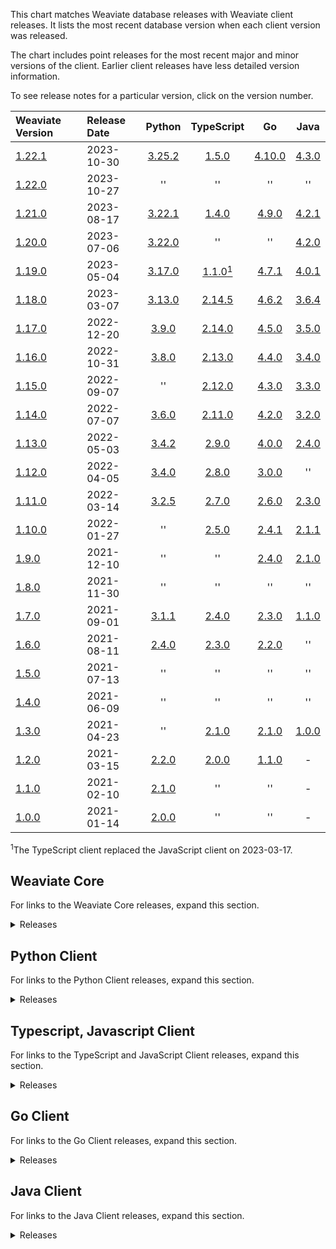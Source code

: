 This chart matches Weaviate database releases with Weaviate client releases. It
lists the most recent database version when each client version was released.

The chart includes point releases for the most recent major and minor versions
of the client. Earlier client releases have less detailed version information.

To see release notes for a particular version, click on the version number.

|Weaviate Version|Release Date|Python|TypeScript|Go|Java|
|:-|:-|:-:|:-:|:-:|:-:|
|[1.22.1][c1.22.1]|2023-10-30|[3.25.2][p3.25.2]|[1.5.0][ts1.5.0]|[4.10.0][g4.10.0]|[4.3.0][j4.3.0]|
|[1.22.0][c1.22.0]|2023-10-27|''|''|''|''|
|[1.21.0][c1.21.0]|2023-08-17|[3.22.1][p3.22.1]|[1.4.0][ts1.4.0]|[4.9.0][g4.9.0]|[4.2.1][j4.2.1]|
|[1.20.0][c1.20.0]|2023-07-06|[3.22.0][p3.22.0]| '' | '' |[4.2.0][j4.2.0]|
|[1.19.0][c1.19.0]|2023-05-04|[3.17.0][p3.17.0]|[1.1.0][ts1.1.0][<sup>1</sup>](#typescriptChange)|[4.7.1][g4.7.1]|[4.0.1][j4.0.1]|
|[1.18.0][c1.18.0]|2023-03-07|[3.13.0][p3.13.0]|[2.14.5][js2.14.5]|[4.6.2][g4.6.2]|[3.6.4][j3.6.4]|
|[1.17.0][c1.17.0]|2022-12-20|[3.9.0][p3.9.0]|[2.14.0][js2.14.0]|[4.5.0][g4.5.0]|[3.5.0][j3.5.0]|
|[1.16.0][c1.16.0]|2022-10-31|[3.8.0][p3.8.0]|[2.13.0][js2.13.0]|[4.4.0][g4.4.0]|[3.4.0][j3.4.0]|
|[1.15.0][c1.15.0]|2022-09-07| '' |[2.12.0][js2.12.0]|[4.3.0][g4.3.0]|[3.3.0][j3.3.0]|
|[1.14.0][c1.14.0]|2022-07-07|[3.6.0][p3.6.0]|[2.11.0][js2.11.0]|[4.2.0][g4.2.0]|[3.2.0][j3.2.0]|
|[1.13.0][c1.13.0]|2022-05-03|[3.4.2][p3.4.2]|[2.9.0][js2.9.0]|[4.0.0][g4.0.0]|[2.4.0][j2.4.0]|
|[1.12.0][c1.12.0]|2022-04-05|[3.4.0][p3.4.0]|[2.8.0][js2.8.0]|[3.0.0][g3.0.0]| '' |
|[1.11.0][c1.11.0]|2022-03-14|[3.2.5][p3.2.5]|[2.7.0][js2.7.0]|[2.6.0][g2.6.0]|[2.3.0][j2.3.0]|
|[1.10.0][c1.10.0]|2022-01-27| '' |[2.5.0][js2.5.0]|[2.4.1][g2.4.1]|[2.1.1][j2.1.1]|
|[1.9.0][c1.9.0]|2021-12-10| '' | '' |[2.4.0][g2.4.0]|[2.1.0][j2.1.0]|
|[1.8.0][c1.8.0]|2021-11-30| '' | '' | '' | '' |
|[1.7.0][c1.7.0]|2021-09-01|[3.1.1][p3.1.1]|[2.4.0][js2.4.0]|[2.3.0][g2.3.0]|[1.1.0][j1.1.0]|
|[1.6.0][c1.6.0]|2021-08-11|[2.4.0][p2.4.0]|[2.3.0][js2.3.0]|[2.2.0][g2.2.0]| '' |
|[1.5.0][c1.5.0]|2021-07-13| '' | '' | '' | '' |
|[1.4.0][c1.4.0]|2021-06-09| '' | '' | '' | '' |
|[1.3.0][c1.3.0]|2021-04-23| '' |[2.1.0][js2.1.0]|[2.1.0][g2.1.0]|[1.0.0][j1.0.0]|
|[1.2.0][c1.2.0]|2021-03-15|[2.2.0][p2.2.0]|[2.0.0][js2.0.0]|[1.1.0][g1.1.0]|-|
|[1.1.0][c1.1.0]|2021-02-10|[2.1.0][p2.1.0]| '' | '' |-|
|[1.0.0][c1.0.0]|2021-01-14|[2.0.0][p2.0.0]| '' | '' |-|

<a name="typescriptChange"><sup>1</sup></a>The TypeScript client replaced the JavaScript client on 2023-03-17.

## Weaviate Core

For links to the Weaviate Core releases, expand this section.

<details>
  <summary>Releases</summary>

  |Weaviate Version|Release Date|
  |:-|:-|
  |[1.22.1][c1.22.1]|2023-10-30|
  |[1.22.0][c1.22.0]|2023-10-27|
  |[1.21.8][c1.21.8]|2023-10-25|
  |[1.21.7][c1.21.7]|2023-10-19|
  |[1.21.6][c1.21.6]|2023-10-13|
  |[1.21.5][c1.21.5]|2023-09-30|
  |[1.21.4][c1.21.4]|2023-09-25|
  |[1.21.3][c1.21.3]|2023-09-13|
  |[1.21.2][c1.21.2]|2023-08-30|
  |[1.21.1][c1.21.1]|2023-08-22|
  |[1.21.0][c1.21.0]|2023-08-17|
  |[1.20.6][c1.20.6]|2023-08-22|
  |[1.20.5][c1.20.5]|2023-08-05|
  |[1.20.4][c1.20.4]|2023-08-01|
  |[1.20.3][c1.20.3]|2023-07-26|
  |[1.20.2][c1.20.2]|2023-07-19|
  |[1.20.1][c1.20.1]|2023-07-13|
  |[1.20.0][c1.20.0]|2023-07-06|
  |[1.19.13][c1.19.13]|2023-08-22|
  |[1.19.12][c1.19.12]|2023-07-06|
  |[1.19.11][c1.19.11]|2023-06-29|
  |[1.19.10][c1.19.10]|2023-06-28|
  |[1.19.9][c1.19.9]|2023-06-22|
  |[1.19.8][c1.19.8]|2023-06-14|
  |[1.19.7][c1.19.7]|2023-06-12|
  |[1.19.6][c1.19.6]|2023-05-24|
  |[1.19.5][c1.19.5]|2023-05-18|
  |[1.19.4][c1.19.4]|2023-05-17|
  |[1.19.3][c1.19.3]|2023-05-12|
  |[1.19.2][c1.19.2]|2023-05-11|
  |[1.19.1][c1.19.1]|2023-05-10|
  |[1.19.0][c1.19.0]|2023-05-04|
  |[1.18.6][c1.18.6]|2023-08-22|
  |[1.18.5][c1.18.5]|2023-05-17|
  |[1.18.4][c1.18.4]|2023-04-24|
  |[1.18.3][c1.18.3]|2023-04-04|
  |[1.18.2][c1.18.2]|2023-03-24|
  |[1.18.1][c1.18.1]|2023-03-16|
  |[1.18.0][c1.18.0]|2023-03-07|
  |[1.17.6][c1.17.6]|2023-03-07|
  |[1.17.5][c1.17.5]|2023-02-28|
  |[1.17.4][c1.17.4]|2023-02-19|
  |[1.17.3][c1.17.3]|2023-02-07|
  |[1.17.2][c1.17.2]|2023-01-26|
  |[1.17.1][c1.17.1]|2023-01-17|
  |[1.17.0][c1.17.0]|2022-12-20|
  |[1.16.9][c1.16.9]|2022-12-18|
  |[1.16.8][c1.16.8]|2022-12-16|
  |[1.16.7][c1.16.7]|2022-12-15|
  |[1.16.6][c1.16.6]|2022-12-06|
  |[1.16.5][c1.16.5]|2022-11-21|
  |[1.16.4][c1.16.4]|2022-11-18|
  |[1.16.3][c1.16.3]|2022-11-15|
  |[1.16.2][c1.16.2]|2022-11-15|
  |[1.16.1][c1.16.1]|2022-11-10|
  |[1.16.0][c1.16.0]|2022-10-31|
  |[1.15.5][c1.15.5]|2022-10-18|
  |[1.15.4][c1.15.4]|2022-10-11|
  |[1.15.3][c1.15.3]|2022-09-28|
  |[1.15.2][c1.15.2]|2022-09-26|
  |[1.15.1][c1.15.1]|2022-09-21|
  |[1.15.0][c1.15.0]|2022-09-07|
  |[1.14.1][c1.14.1]|2022-07-08|
  |[1.14.0][c1.14.0]|2022-07-07|
  |[1.13.2][c1.13.2]|2022-05-20|
  |[1.13.1][c1.13.1]|2022-05-03|
  |[1.13.0][c1.13.0]|2022-05-03|
  |[1.12.2][c1.12.2]|2022-04-13|
  |[1.12.1][c1.12.1]|2022-04-07|
  |[1.12.0][c1.12.0]|2022-04-05|
  |[1.11.0][c1.11.0]|2022-03-14|
  |[1.10.1][c1.10.1]|2022-02-01|
  |[1.10.0][c1.10.0]|2022-01-27|
  |[1.9.1][c1.9.1]|2022-01-19|
  |[1.9.0][c1.9.0]|2021-12-10|
  |[1.8.0][c1.8.0]|2021-11-30|
  |[1.7.2][c1.7.2]|2021-09-28|
  |[1.7.1][c1.7.1]|2021-09-17|
  |[1.7.0][c1.7.0]|2021-09-01|
  |[1.6.0][c1.6.0]|2021-08-11|
  |[1.5.2][c1.5.2]|2021-08-10|
  |[1.5.1][c1.5.1]|2021-07-29|
  |[1.5.0][c1.5.0]|2021-07-13|
  |[1.4.1][c1.4.1]|2021-06-15|
  |[1.4.0][c1.4.0]|2021-06-09|
  |[1.3.0][c1.3.0]|2021-04-23|
  |[1.2.1][c1.2.1]|2021-03-25|
  |[1.2.0][c1.2.0]|2021-03-15|
  |[1.1.0][c1.1.0]|2021-02-10|
  |[1.0.4][c1.0.0]|2021-02-01|
  |[1.0.3][c1.0.0]|2021-01-15|
  |[1.0.2][c1.0.0]|2021-01-14|
  |[1.0.1][c1.0.0]|2021-01-14|
  |[1.0.0][c1.0.0]|2021-01-14|

</details>

## Python Client

For links to the Python Client releases, expand this section.

<details>
  <summary>Releases</summary>

   |Client Version|Release Date|
   |:-|:-|
   |[3.25.2][p3.25.2]|2023-10-31|
   |[3.25.1][p3.25.1]|2023-10-27|
   |[3.25.0][p3.25.0]|2023-10-27|
   |[3.24.2][p3.24.2]|2023-10-04|
   |[3.24.1][p3.24.1]|2023-09-11|
   |[3.23.2][p3.23.2]|2023-08-29|
   |[3.23.1][p3.23.1]|2023-08-25|
   |[3.23.0][p3.23.0]|2023-08-22|
   |[3.22.1][p3.22.1]|2023-07-10|
   |[3.22.0][p3.22.0]|2023-07-06|
   |[3.21.0][p3.21.0]|2023-06-18|
   |[3.20.1][p3.20.1]|2023-06-14|
   |[3.20.0][p3.20.0]|2023-06-12|
   |[3.19.2][p3.19.2]|2023-05-25|
   |[3.19.1][p3.19.1]|2023-05-18|
   |[3.19.0][p3.19.0]|2023-05-18|
   |[3.18.0][p3.18.0]|2023-05-09|
   |[3.17.1][p3.17.1]|2023-05-08|
   |[3.17.0][p3.17.0]|2023-05-04|
   |[3.16.2][p3.16.2]|2023-04-26|
   |[3.16.1][p3.16.1]|2023-04-24|
   |[3.16.0][p3.16.0]|2023-04-24|
   |[3.15.6][p3.15.6]|2023-04-15|
   |[3.15.5][p3.15.5]|2023-04-09|
   |[3.15.4][p3.15.4]|2023-04-08|
   |[3.15.3][p3.15.3]|2023-03-23|
   |[3.15.2][p3.15.2]|2023-03-15|
   |[3.15.1][p3.15.1]|2023-03-13|
   |[3.15.0][p3.15.0]|2023-03-12|
   |[3.14.0][p3.14.0]|2023-03-07|
   |[3.13.0][p3.13.0]|2023-03-02|
   |[3.12.0][p3.12.0]|2023-02-24|
   |[3.11.0][p3.11.0]|2023-01-20|
   |[3.10.0][p3.10.0]|2022-12-21|
   |[3.9.0][p3.9.0]|2022-11-09|
   |[3.8.0][p3.8.0]|2022-09-07|
   |[3.7.0][p3.7.0]|2022-07-29|
   |[3.6.0][p3.6.0]|2022-07-06|
   |[3.5.1][p3.5.1]|2022-05-18|
   |[3.5.0][p3.5.0]|2022-05-08|
   |[3.4.2][p3.4.2]|2022-04-12|
   |[3.4.1][p3.4.1]|2022-04-06|
   |[3.4.0][p3.4.0]|2022-04-04|
   |[3.2.5][p3.2.5]|2021-10-26|
   |[3.2.4][p3.2.4]|2021-10-26|
   |[3.2.3][p3.2.3]|2021-10-13|
   |[3.2.2][p3.2.2]|2021-09-27|
   |[3.2.1][p3.2.1]|2021-09-02|
   |[3.2.0][p3.2.0]|2021-09-02|
   |[3.1.1][p3.1.1]|2021-08-24|
   |[3.1.0][p3.1.0]|2021-08-17|
   |[3.0.0][p3.0.0]|2021-08-17|
   |[2.5.0][p2.5.0]|2021-06-03|
   |[2.4.0][p2.4.0]|2021-04-23|
   |[2.3.0][p2.3.0]|2021-03-26|
   |[2.2.0][p2.2.0]|2021-02-17|
   |[2.1.0][p2.1.0]|2021-02-08|
   |[2.0.0][p2.0.0]|2021-01-11|

</details>

## Typescript, Javascript Client

For links to the TypeScript and JavaScript Client releases, expand this section.

<details>
  <summary>Releases</summary>

  ### TypeScript Client

  |Client Version|Release Date|
  |:-|:-|
  |[1.65.0][ts1.6.0]|2023-10-31|
  |[1.5.0][ts1.5.0]|2023-08-22|
  |[1.4.0][ts1.4.0]|2023-07-06|
  |[1.3.3][ts1.3.3]|2023-06-14|
  |[1.3.2][ts1.3.2]|2023-05-26|
  |[1.3.1][ts1.3.1]|2023-05-16|
  |[1.3.0][ts1.3.0]|2023-05-08|
  |[1.2.0][ts1.2.0]|2023-05-05|
  |[1.1.0][ts1.1.0]|2023-04-21|
  |[1.0.0][ts1.0.0]|2023-05-04|

  ### JavaScript Client

  |Client Version|Release Date|
  |:-|:-|
  |[2.14.5][js2.14.5]|2023-03-21|
  |[2.14.4][js2.14.4]|2023-02-07|
  |[2.14.3][js2.14.3]|2023-01-27|
  |[2.14.2][js2.14.2]|2022-12-27|
  |[2.14.1][js2.14.1]|2022-12-27|
  |[2.14.0][js2.14.0]|2022-12-20|
  |[2.13.0][js2.13.0]|2022-10-31|
  |[2.12.1][js2.12.1]|2023-09-27|
  |[2.12.0][js2.12.0]|2022-09-07|
  |[2.11.1][js2.11.1]|2022-07-12|
  |[2.11.0][js2.11.0]|2022-07-07|
  |[2.10.1][js2.10.1]|2022-05-31|
  |[2.10.0][js2.10.0]|2022-05-25|
  |[2.9.0][js2.9.0]|2022-05-03|
  |[2.8.0][js2.8.0]|2022-04-05|
  |[2.7.0][js2.7.0]|2022-03-11|
  |[2.6.0][js2.6.0]|2021-11-30|
  |[2.5.0][js2.6.0]|2021-11-30|
  |[2.4.0][js2.4.0]|2021-08-31|
  |[2.3.0][js2.3.0]|2021-06-07|
  |[2.2.0][js2.2.0]|2021-04-23|
  |[2.1.0][js2.1.0]|2021-04-20|
  |[2.0.0][js2.0.0]|2021-01-13|
  |[1.1.2][js1.1.2]|2020-10-03|
  |[1.1.1][js1.1.1]|2020-10-03|
  |[1.1.0][js1.1.0]|2020-10-03|
  |[1.0.0][js1.0.0]|2020-09-15|

</details>


## Go Client

For links to the Go Client releases, expand this section.

<details>
  <summary>Releases</summary>

  |Client Version|Release Date|
  |:-|:-|
  |[4.10.0][g4.10.0]|2023-08-22|
  |[4.9.0][g4.9.0]|2023-07-06|
  |[4.8.1][g4.8.1]|2023-05-26|
  |[4.8.0][g4.8.0]|2023-05-05|
  |[4.7.1][g4.7.1]|2023-04-14|
  |[4.7.0][g4.7.0]|2023-04-03|
  |[4.6.4][g4.6.4]|2023-03-25|
  |[4.6.3][g4.6.3]|2023-03-14|
  |[4.6.2][g4.6.2]|2023-03-07|
  |[4.6.1][g4.6.1]|2023-02-01|
  |[4.6.0][g4.6.0]|2023-02-01|
  |[4.5.2][g4.5.2]|2023-01-19|
  |[4.5.1][g4.5.1]|2023-01-17|
  |[4.5.0][g4.5.0]|2022-12-20|
  |[4.4.0][g4.4.0]|2022-10-31|
  |[4.3.1][g4.3.1]|2022-09-27|
  |[4.3.0][g4.3.0]|2022-09-07|
  |[4.2.1][g4.2.1]|2022-07-12|
  |[4.2.0][g4.2.0]|2022-07-07|
  |[4.1.0][g4.1.0]|2022-05-25|
  |[4.0.0][g4.0.0]|2022-05-03|
  |[3.0.0][g3.0.0]|2022-04-05|
  |[2.6.2][g2.6.2]|2022-10-31|
  |[2.6.1][g2.6.1]|2022-05-04|
  |[2.6.0][g2.6.0]|2022-03-11|
  |[2.5.0][g2.5.0]|2022-02-01|
  |[2.4.1][g2.4.1]|2021-12-15|
  |[2.4.0][g2.4.0]|2021-11-30|
  |[2.3.0][g2.3.0]|2021-08-31|
  |[2.2.0][g2.2.0]|2021-06-07|
  |[2.1.0][g2.1.0]|2021-04-23|
  |[2.0.1][g2.0.1]|2021-03-25|
  |[2.0.0][g2.0.0]|2021-03-23|
  |[1.1.2][g1.1.2]|2021-10-31|
  |[1.1.1][g1.1.1]|2021-05-04|
  |[1.1.0][g1.1.0]|2020-11-09|
  |[1.0.0][g1.0.0]|2020-11-06|


</details>

## Java Client

For links to the Java Client releases, expand this section.

<details>
  <summary>Releases</summary>

  |[4.3.0][j4.3.0]|2023-08-22|
  |[4.2.1][j4.2.1]|2023-07-26|
  |[4.2.0][j4.2.0]|2023-07-06|
  |[4.1.2][j4.1.2]|2023-05-26|
  |[4.1.1][j4.1.1]|2023-05-21|
  |[4.1.0][j4.1.0]|2023-05-05|
  |[4.0.2][j4.0.2]|2023-03-28|
  |[4.0.1][j4.0.1]|2023-03-16|
  |[4.0.0][j4.0.0]|2023-03-14|
  |[3.6.5][j3.6.5]|2023-03-13|
  |[3.6.4][j3.6.4]|2023-03-07|
  |[3.6.3][j3.6.3]|2023-03-01|
  |[3.6.2][j3.6.2]|2023-02-23|
  |[3.6.1][j3.6.1]|2023-02-22|
  |[3.6.0][j3.6.0]|2023-02-09|
  |[3.5.0][j3.5.0]|2022-12-20|
  |[3.4.2][j3.4.2]|2022-11-21|
  |[3.4.1][j3.4.1]|2022-11-18|
  |[3.4.0][j3.4.0]|2022-10-31|
  |[3.3.2][j3.3.2]|2022-10-29|
  |[3.3.1][j3.3.1]|2022-09-29|
  |[3.3.0][j3.3.0]|2022-09-07|
  |[3.2.1][j3.2.1]|2022-07-12|
  |[3.2.0][j3.2.0]|2022-07-07|
  |[3.1.1][j3.1.1]|2022-06-02|
  |[3.1.0][j3.1.0]|2022-05-25|
  |[3.0.0][j3.1.0]|2022-05-04|
  |[2.4.0][j2.4.0]|2022-04-05|
  |[2.3.0][j2.3.0]|2022-03-11|
  |[2.2.2][j2.2.2]|2022-02-08|
  |[2.2.1][j2.2.1]|2022-02-07|
  |[2.2.0][j2.2.0]|2022-02-01|
  |[2.1.1][j2.1.1]|2021-12-15|
  |[2.1.0][j2.1.0]|2021-11-30|
  |[2.0.0][j2.0.0]|2021-11-04|
  |[1.2.1][j1.2.1]|2021-09-28|
  |[1.2.0][j1.2.0]|2021-09-10|
  |[1.1.2][j1.1.2]|2021-08-31|
  |[1.1.1][j1.1.1]|2021-08-10|
  |[1.1.0][j1.1.0]|2021-06-07|
  |[1.0.2][j1.0.2]|2021-04-26|
  |[1.0.1][j1.0.1]|2021-04-23|
  |[1.0.0][j1.0.0]|2021-04-22|

</details>


[comment]: # ( core links )
[c1.22.1]: https://github.com/weaviate/weaviate/releases/tag/v1.22.1
[c1.22.0]: https://github.com/weaviate/weaviate/releases/tag/v1.22.0
[c1.21.8]: https://github.com/weaviate/weaviate/releases/tag/v1.21.8
[c1.21.7]: https://github.com/weaviate/weaviate/releases/tag/v1.21.7
[c1.21.6]: https://github.com/weaviate/weaviate/releases/tag/v1.21.6
[c1.21.5]: https://github.com/weaviate/weaviate/releases/tag/v1.21.5
[c1.21.4]: https://github.com/weaviate/weaviate/releases/tag/v1.21.4
[c1.21.3]: https://github.com/weaviate/weaviate/releases/tag/v1.21.3
[c1.21.2]: https://github.com/weaviate/weaviate/releases/tag/v1.21.2
[c1.21.1]: https://github.com/weaviate/weaviate/releases/tag/v1.21.1
[c1.21.0]: https://github.com/weaviate/weaviate/releases/tag/v1.21.0
[c1.20.6]: https://github.com/weaviate/weaviate/releases/tag/v1.20.6
[c1.20.5]: https://github.com/weaviate/weaviate/releases/tag/v1.20.5
[c1.20.4]: https://github.com/weaviate/weaviate/releases/tag/v1.20.4
[c1.20.3]: https://github.com/weaviate/weaviate/releases/tag/v1.20.3
[c1.20.2]: https://github.com/weaviate/weaviate/releases/tag/v1.20.2
[c1.20.1]: https://github.com/weaviate/weaviate/releases/tag/v1.20.1
[c1.20.0]: https://github.com/weaviate/weaviate/releases/tag/v1.20.0
[c1.19.13]: https://github.com/weaviate/weaviate/releases/tag/v1.19.13
[c1.19.12]: https://github.com/weaviate/weaviate/releases/tag/v1.19.12
[c1.19.11]: https://github.com/weaviate/weaviate/releases/tag/v1.19.11
[c1.19.10]: https://github.com/weaviate/weaviate/releases/tag/v1.19.10
[c1.19.9]: https://github.com/weaviate/weaviate/releases/tag/v1.19.9
[c1.19.8]: https://github.com/weaviate/weaviate/releases/tag/v1.19.8
[c1.19.7]: https://github.com/weaviate/weaviate/releases/tag/v1.19.7
[c1.19.6]: https://github.com/weaviate/weaviate/releases/tag/v1.19.6
[c1.19.5]: https://github.com/weaviate/weaviate/releases/tag/v1.19.5
[c1.19.4]: https://github.com/weaviate/weaviate/releases/tag/v1.19.4
[c1.19.3]: https://github.com/weaviate/weaviate/releases/tag/v1.19.3
[c1.19.2]: https://github.com/weaviate/weaviate/releases/tag/v1.19.2
[c1.19.1]: https://github.com/weaviate/weaviate/releases/tag/v1.19.1
[c1.19.0]: https://github.com/weaviate/weaviate/releases/tag/v1.19.0
[c1.18.6]: https://github.com/weaviate/weaviate/releases/tag/v1.18.6
[c1.18.5]: https://github.com/weaviate/weaviate/releases/tag/v1.18.5
[c1.18.4]: https://github.com/weaviate/weaviate/releases/tag/v1.18.4
[c1.18.3]: https://github.com/weaviate/weaviate/releases/tag/v1.18.3
[c1.18.2]: https://github.com/weaviate/weaviate/releases/tag/v1.18.2
[c1.18.1]: https://github.com/weaviate/weaviate/releases/tag/v1.18.1
[c1.18.0]: https://github.com/weaviate/weaviate/releases/tag/v1.18.0
[c1.17.6]: https://github.com/weaviate/weaviate/releases/tag/v1.17.6
[c1.17.5]: https://github.com/weaviate/weaviate/releases/tag/v1.17.5
[c1.17.4]: https://github.com/weaviate/weaviate/releases/tag/v1.17.4
[c1.17.3]: https://github.com/weaviate/weaviate/releases/tag/v1.17.3
[c1.17.2]: https://github.com/weaviate/weaviate/releases/tag/v1.17.2
[c1.17.1]: https://github.com/weaviate/weaviate/releases/tag/v1.17.1
[c1.17.0]: https://github.com/weaviate/weaviate/releases/tag/v1.17.0
[c1.16.9]: https://github.com/weaviate/weaviate/releases/tag/v1.16.9
[c1.16.8]: https://github.com/weaviate/weaviate/releases/tag/v1.16.8
[c1.16.7]: https://github.com/weaviate/weaviate/releases/tag/v1.16.7
[c1.16.6]: https://github.com/weaviate/weaviate/releases/tag/v1.16.6
[c1.16.5]: https://github.com/weaviate/weaviate/releases/tag/v1.16.5
[c1.16.4]: https://github.com/weaviate/weaviate/releases/tag/v1.16.4
[c1.16.3]: https://github.com/weaviate/weaviate/releases/tag/v1.16.3
[c1.16.2]: https://github.com/weaviate/weaviate/releases/tag/v1.16.2
[c1.16.1]: https://github.com/weaviate/weaviate/releases/tag/v1.16.1
[c1.16.0]: https://github.com/weaviate/weaviate/releases/tag/v1.16.0
[c1.15.5]: https://github.com/weaviate/weaviate/releases/tag/v1.15.5
[c1.15.4]: https://github.com/weaviate/weaviate/releases/tag/v1.15.4
[c1.15.3]: https://github.com/weaviate/weaviate/releases/tag/v1.15.3
[c1.15.2]: https://github.com/weaviate/weaviate/releases/tag/v1.15.2
[c1.15.1]: https://github.com/weaviate/weaviate/releases/tag/v1.15.1
[c1.15.0]: https://github.com/weaviate/weaviate/releases/tag/v1.15.0
[c1.14.1]: https://github.com/weaviate/weaviate/releases/tag/v1.14.1
[c1.14.0]: https://github.com/weaviate/weaviate/releases/tag/v1.14.0
[c1.13.2]: https://github.com/weaviate/weaviate/releases/tag/v1.13.2
[c1.13.1]: https://github.com/weaviate/weaviate/releases/tag/v1.13.1
[c1.13.0]: https://github.com/weaviate/weaviate/releases/tag/v1.13.0
[c1.12.2]: https://github.com/weaviate/weaviate/releases/tag/v1.12.2
[c1.12.1]: https://github.com/weaviate/weaviate/releases/tag/v1.12.1
[c1.12.0]: https://github.com/weaviate/weaviate/releases/tag/v1.12.0
[c1.11.0]: https://github.com/weaviate/weaviate/releases/tag/v1.11.0
[c1.10.1]: https://github.com/weaviate/weaviate/releases/tag/v1.10.1
[c1.10.0]: https://github.com/weaviate/weaviate/releases/tag/v1.10.0
[c1.9.1]: https://github.com/weaviate/weaviate/releases/tag/v1.9.1
[c1.9.0]: https://github.com/weaviate/weaviate/releases/tag/v1.9.0
[c1.8.0]: https://github.com/weaviate/weaviate/releases/tag/v1.8.0
[c1.7.2]: https://github.com/weaviate/weaviate/releases/tag/v1.7.2
[c1.7.1]: https://github.com/weaviate/weaviate/releases/tag/v1.7.1
[c1.7.0]: https://github.com/weaviate/weaviate/releases/tag/v1.7.0
[c1.6.0]: https://github.com/weaviate/weaviate/releases/tag/v1.6.0
[c1.5.2]: https://github.com/weaviate/weaviate/releases/tag/v1.5.2
[c1.5.1]: https://github.com/weaviate/weaviate/releases/tag/v1.5.1
[c1.5.0]: https://github.com/weaviate/weaviate/releases/tag/v1.5.0
[c1.4.1]: https://github.com/weaviate/weaviate/releases/tag/v1.4.1
[c1.4.0]: https://github.com/weaviate/weaviate/releases/tag/v1.4.0
[c1.3.0]: https://github.com/weaviate/weaviate/releases/tag/v1.3.0
[c1.2.1]: https://github.com/weaviate/weaviate/releases/tag/v1.2.1
[c1.2.0]: https://github.com/weaviate/weaviate/releases/tag/v1.2.0
[c1.1.0]: https://github.com/weaviate/weaviate/releases/tag/v1.1.0
[c1.0.0]: https://github.com/weaviate/weaviate/releases/tag/v1.0.0

[comment]: # ( python client links )

[p3.25.2]: https://github.com/weaviate/weaviate-python-client/releases/tag/v3.25.2
[p3.25.1]: https://github.com/weaviate/weaviate-python-client/releases/tag/v3.25.1
[p3.25.0]: https://github.com/weaviate/weaviate-python-client/releases/tag/v3.25.0
[p3.24.2]: https://github.com/weaviate/weaviate-python-client/releases/tag/v3.24.2
[p3.24.1]: https://github.com/weaviate/weaviate-python-client/releases/tag/v3.24.1
[p3.24.0]: https://github.com/weaviate/weaviate-python-client/releases/tag/v3.24.0
[p3.23.2]: https://github.com/weaviate/weaviate-python-client/releases/tag/v3.23.2
[p3.23.1]: https://github.com/weaviate/weaviate-python-client/releases/tag/v3.23.1
[p3.23.0]: https://github.com/weaviate/weaviate-python-client/releases/tag/v3.23.0
[p3.22.1]: https://github.com/weaviate/weaviate-python-client/releases/tag/v3.22.1
[p3.22.0]: https://github.com/weaviate/weaviate-python-client/releases/tag/v3.22.0
[p3.21.0]: https://github.com/weaviate/weaviate-python-client/releases/tag/v3.21.0
[p3.20.1]: https://github.com/weaviate/weaviate-python-client/releases/tag/v3.20.1
[p3.20.0]: https://github.com/weaviate/weaviate-python-client/releases/tag/v3.20.0
[p3.19.2]: https://github.com/weaviate/weaviate-python-client/releases/tag/v3.19.2
[p3.19.1]: https://github.com/weaviate/weaviate-python-client/releases/tag/v3.19.1
[p3.19.0]: https://github.com/weaviate/weaviate-python-client/releases/tag/v3.19.0
[p3.18.0]: https://github.com/weaviate/weaviate-python-client/releases/tag/v3.19.0
[p3.17.1]: https://github.com/weaviate/weaviate-python-client/releases/tag/v3.17.1
[p3.17.0]: https://github.com/weaviate/weaviate-python-client/releases/tag/v3.17.0
[p3.16.2]: https://github.com/weaviate/weaviate-python-client/releases/tag/v3.16.2
[p3.16.1]: https://github.com/weaviate/weaviate-python-client/releases/tag/v3.16.1
[p3.16.0]: https://github.com/weaviate/weaviate-python-client/releases/tag/v3.16.0
[p3.15.6]: https://github.com/weaviate/weaviate-python-client/releases/tag/v3.15.6
[p3.15.5]: https://github.com/weaviate/weaviate-python-client/releases/tag/v3.15.5
[p3.15.4]: https://github.com/weaviate/weaviate-python-client/releases/tag/v3.15.4
[p3.15.3]: https://github.com/weaviate/weaviate-python-client/releases/tag/v3.15.3
[p3.15.2]: https://github.com/weaviate/weaviate-python-client/releases/tag/v3.15.2
[p3.15.1]: https://github.com/weaviate/weaviate-python-client/releases/tag/v3.15.1
[p3.15.0]: https://github.com/weaviate/weaviate-python-client/releases/tag/v3.15.0
[p3.14.0]: https://github.com/weaviate/weaviate-python-client/releases/tag/v3.14.0
[p3.13.0]: https://github.com/weaviate/weaviate-python-client/releases/tag/v3.13.0
[p3.12.0]: https://github.com/weaviate/weaviate-python-client/releases/tag/v3.12.0
[p3.11.0]: https://github.com/weaviate/weaviate-python-client/releases/tag/v3.11.0
[p3.10.0]: https://github.com/weaviate/weaviate-python-client/releases/tag/v3.10.0
[p3.9.0]: https://github.com/weaviate/weaviate-python-client/releases/tag/v3.9.0
[p3.8.0]: https://github.com/weaviate/weaviate-python-client/releases/tag/v3.8.0
[p3.7.0]: https://github.com/weaviate/weaviate-python-client/releases/tag/v3.7.0
[p3.6.0]: https://github.com/weaviate/weaviate-python-client/releases/tag/v3.6.0
[p3.5.1]: https://github.com/weaviate/weaviate-python-client/releases/tag/v3.5.1
[p3.5.0]: https://github.com/weaviate/weaviate-python-client/releases/tag/v3.5.0
[p3.4.2]: https://github.com/weaviate/weaviate-python-client/releases/tag/v3.4.2
[p3.4.1]: https://github.com/weaviate/weaviate-python-client/releases/tag/v3.4.1
[p3.4.0]: https://github.com/weaviate/weaviate-python-client/releases/tag/v3.4.0
[p3.2.5]: https://github.com/weaviate/weaviate-python-client/releases/tag/v3.2.5
[p3.2.4]: https://github.com/weaviate/weaviate-python-client/releases/tag/v3.2.4
[p3.2.3]: https://github.com/weaviate/weaviate-python-client/releases/tag/v3.2.3
[p3.2.2]: https://github.com/weaviate/weaviate-python-client/releases/tag/v3.2.2
[p3.2.1]: https://github.com/weaviate/weaviate-python-client/releases/tag/v3.2.1
[p3.2.0]: https://github.com/weaviate/weaviate-python-client/releases/tag/v3.2.0
[p3.1.1]: https://github.com/weaviate/weaviate-python-client/releases/tag/v3.1.1
[p3.1.0]: https://github.com/weaviate/weaviate-python-client/releases/tag/v3.1.0
[p3.0.0]: https://github.com/weaviate/weaviate-python-client/releases/tag/v3.0.0
[p2.5.0]: https://github.com/weaviate/weaviate-python-client/releases/tag/v2.5.0
[p2.4.0]: https://github.com/weaviate/weaviate-python-client/releases/tag/v2.4.0
[p2.3.0]: https://github.com/weaviate/weaviate-python-client/releases/tag/v2.3.0
[p2.2.0]: https://github.com/weaviate/weaviate-python-client/releases/tag/v2.2.0
[p2.1.0]: https://github.com/weaviate/weaviate-python-client/releases/tag/v2.1.0
[p2.0.0]: https://github.com/weaviate/weaviate-python-client/releases/tag/v2.0.0

[comment]: # ( go client links )

[g4.10.0]: https://github.com/weaviate/weaviate-go-client/releases/tag/4.10.0
[g4.9.0]: https://github.com/weaviate/weaviate-go-client/releases/tag/4.9.0
[g4.8.1]: https://github.com/weaviate/weaviate-go-client/releases/tag/4.8.1
[g4.8.0]: https://github.com/weaviate/weaviate-go-client/releases/tag/4.8.0
[g4.7.1]: https://github.com/weaviate/weaviate-go-client/releases/tag/4.7.1
[g4.7.0]: https://github.com/weaviate/weaviate-go-client/releases/tag/4.7.0
[g4.6.4]: https://github.com/weaviate/weaviate-go-client/releases/tag/4.6.4
[g4.6.3]: https://github.com/weaviate/weaviate-go-client/releases/tag/4.6.3
[g4.6.2]: https://github.com/weaviate/weaviate-go-client/releases/tag/4.6.2
[g4.6.1]: https://github.com/weaviate/weaviate-go-client/releases/tag/4.6.1
[g4.6.0]: https://github.com/weaviate/weaviate-go-client/releases/tag/4.6.0
[g4.5.2]: https://github.com/weaviate/weaviate-go-client/releases/tag/4.5.2
[g4.5.1]: https://github.com/weaviate/weaviate-go-client/releases/tag/4.5.1
[g4.5.0]: https://github.com/weaviate/weaviate-go-client/releases/tag/4.5.0
[g4.4.0]: https://github.com/weaviate/weaviate-go-client/releases/tag/4.4.0
[g4.3.1]: https://github.com/weaviate/weaviate-go-client/releases/tag/4.3.1
[g4.3.0]: https://github.com/weaviate/weaviate-go-client/releases/tag/4.3.0
[g4.2.1]: https://github.com/weaviate/weaviate-go-client/releases/tag/4.2.1
[g4.2.0]: https://github.com/weaviate/weaviate-go-client/releases/tag/4.2.0
[g4.1.0]: https://github.com/weaviate/weaviate-go-client/releases/tag/4.1.0
[g4.0.0]: https://github.com/weaviate/weaviate-go-client/releases/tag/4.0.0
[g3.0.0]: https://github.com/weaviate/weaviate-go-client/releases/tag/3.0.0
[g2.6.2]: https://github.com/weaviate/weaviate-go-client/releases/tag/2.6.2
[g2.6.1]: https://github.com/weaviate/weaviate-go-client/releases/tag/2.6.1
[g2.6.0]: https://github.com/weaviate/weaviate-go-client/releases/tag/2.6.0
[g2.5.0]: https://github.com/weaviate/weaviate-go-client/releases/tag/2.5.0
[g2.4.1]: https://github.com/weaviate/weaviate-go-client/releases/tag/2.4.1
[g2.4.0]: https://github.com/weaviate/weaviate-go-client/releases/tag/2.4.0
[g2.3.0]: https://github.com/weaviate/weaviate-go-client/releases/tag/2.3.0
[g2.2.0]: https://github.com/weaviate/weaviate-go-client/releases/tag/2.2.0
[g2.1.0]: https://github.com/weaviate/weaviate-go-client/releases/tag/2.1.0
[g2.0.1]: https://github.com/weaviate/weaviate-go-client/releases/tag/2.0.1
[g2.0.0]: https://github.com/weaviate/weaviate-go-client/releases/tag/2.0.0
[g1.1.2]: https://github.com/weaviate/weaviate-go-client/releases/tag/1.1.2
[g1.1.1]: https://github.com/weaviate/weaviate-go-client/releases/tag/1.1.1
[g1.1.0]: https://github.com/weaviate/weaviate-go-client/releases/tag/1.1.0
[g1.0.0]: https://github.com/weaviate/weaviate-go-client/releases/tag/1.0.0


[comment]: # ( javascript typescript client links )

 [ts1.6.0]: https://github.com/weaviate/typescript-client/releases/tag/v1.6.0
 [ts1.5.0]: https://github.com/weaviate/typescript-client/releases/tag/v1.5.0
 [ts1.4.0]: https://github.com/weaviate/typescript-client/releases/tag/v1.4.0
 [ts1.3.3]: https://github.com/weaviate/typescript-client/releases/tag/v1.3.3
 [ts1.3.2]: https://github.com/weaviate/typescript-client/releases/tag/v1.3.2
 [ts1.3.1]: https://github.com/weaviate/typescript-client/releases/tag/v1.3.1
 [ts1.3.0]: https://github.com/weaviate/typescript-client/releases/tag/v1.3.0
 [ts1.2.0]: https://github.com/weaviate/typescript-client/releases/tag/v1.2.0
 [ts1.1.0]: https://github.com/weaviate/typescript-client/releases/tag/v1.1.0
 [ts1.0.0]: https://github.com/weaviate/typescript-client/releases/tag/v1.0.0
 [js2.14.5]: https://github.com/weaviate/weaviate-javascript-client/releases/tag/v2.14.5
 [js2.14.4]: https://github.com/weaviate/weaviate-javascript-client/releases/tag/v2.14.4
 [js2.14.3]: https://github.com/weaviate/weaviate-javascript-client/releases/tag/v2.14.3
 [js2.14.2]: https://github.com/weaviate/weaviate-javascript-client/releases/tag/v2.14.2
 [js2.14.1]: https://github.com/weaviate/weaviate-javascript-client/releases/tag/v2.14.1
 [js2.14.0]: https://github.com/weaviate/weaviate-javascript-client/releases/tag/v2.14.0
 [js2.13.0]: https://github.com/weaviate/weaviate-javascript-client/releases/tag/v2.13.0
 [js2.12.1]: https://github.com/weaviate/weaviate-javascript-client/releases/tag/v2.12.1
 [js2.12.0]: https://github.com/weaviate/weaviate-javascript-client/releases/tag/v2.12.0
 [js2.11.1]: https://github.com/weaviate/weaviate-javascript-client/releases/tag/v2.11.1
 [js2.11.0]: https://github.com/weaviate/weaviate-javascript-client/releases/tag/v2.11.0
 [js2.10.1]: https://github.com/weaviate/weaviate-javascript-client/releases/tag/v2.10.1
 [js2.10.0]: https://github.com/weaviate/weaviate-javascript-client/releases/tag/v2.10.0
 [js2.9.0]:  https://github.com/weaviate/weaviate-javascript-client/releases/tag/v2.9.0
 [js2.8.0]:  https://github.com/weaviate/weaviate-javascript-client/releases/tag/v2.8.0
 [js2.7.0]:  https://github.com/weaviate/weaviate-javascript-client/releases/tag/v2.7.0
 [js2.6.0]:  https://github.com/weaviate/weaviate-javascript-client/releases/tag/v2.6.0
 [js2.5.0]:  https://github.com/weaviate/weaviate-javascript-client/releases/tag/v2.5.0
 [js2.4.0]:  https://github.com/weaviate/weaviate-javascript-client/releases/tag/v2.4.0
 [js2.3.0]:  https://github.com/weaviate/weaviate-javascript-client/releases/tag/v2.3.0
 [js2.2.0]:  https://github.com/weaviate/weaviate-javascript-client/releases/tag/v2.2.0
 [js2.1.0]:  https://github.com/weaviate/weaviate-javascript-client/releases/tag/v2.1.0
 [js2.0.0]:  https://github.com/weaviate/weaviate-javascript-client/releases/tag/v2.0.0
 [js1.1.2]:  https://github.com/weaviate/weaviate-javascript-client/releases/tag/v1.1.2
 [js1.1.1]:  https://github.com/weaviate/weaviate-javascript-client/releases/tag/v1.1.1
 [js1.1.0]:  https://github.com/weaviate/weaviate-javascript-client/releases/tag/v.1.1.0
 [js1.0.0]:  https://github.com/weaviate/weaviate-javascript-client/releases/tag/v.1.0.0

[comment]: # ( java client links )

[j4.3.0]: https://github.com/weaviate/java-client/releases/tag/4.3.0
[j4.2.1]: https://github.com/weaviate/java-client/releases/tag/4.2.1
[j4.2.0]: https://github.com/weaviate/java-client/releases/tag/4.2.0
[j4.1.2]: https://github.com/weaviate/java-client/releases/tag/4.1.2
[j4.1.1]: https://github.com/weaviate/java-client/releases/tag/4.1.1
[j4.1.0]: https://github.com/weaviate/java-client/releases/tag/4.1.0
[j4.0.2]: https://github.com/weaviate/java-client/releases/tag/4.0.2
[j4.0.1]: https://github.com/weaviate/java-client/releases/tag/4.0.1
[j4.0.0]: https://github.com/weaviate/java-client/releases/tag/4.0.0
[j3.6.5]: https://github.com/weaviate/java-client/releases/tag/3.6.5
[j3.6.4]: https://github.com/weaviate/java-client/releases/tag/3.5.4
[j3.6.3]: https://github.com/weaviate/java-client/releases/tag/3.6.3
[j3.6.2]: https://github.com/weaviate/java-client/releases/tag/3.6.2
[j3.6.1]: https://github.com/weaviate/java-client/releases/tag/3.6.1
[j3.6.0]: https://github.com/weaviate/java-client/releases/tag/3.6.0
[j3.5.0]: https://github.com/weaviate/java-client/releases/tag/3.5.0
[j3.4.2]: https://github.com/weaviate/java-client/releases/tag/3.4.2
[j3.4.1]: https://github.com/weaviate/java-client/releases/tag/3.4.1
[j3.4.0]: https://github.com/weaviate/java-client/releases/tag/3.4.0
[j3.3.2]: https://github.com/weaviate/java-client/releases/tag/3.3.2
[j3.3.1]: https://github.com/weaviate/java-client/releases/tag/3.3.1
[j3.3.0]: https://github.com/weaviate/java-client/releases/tag/3.3.0
[j3.2.1]: https://github.com/weaviate/java-client/releases/tag/3.2.1
[j3.2.0]: https://github.com/weaviate/java-client/releases/tag/3.2.0
[j3.1.1]: https://github.com/weaviate/java-client/releases/tag/3.1.1
[j3.1.0]: https://github.com/weaviate/java-client/releases/tag/3.1.0
[j3.0.0]: https://github.com/weaviate/java-client/releases/tag/3.0.0
[j2.4.0]: https://github.com/weaviate/java-client/releases/tag/2.4.0
[j2.3.0]: https://github.com/weaviate/java-client/releases/tag/2.3.0
[j2.2.2]: https://github.com/weaviate/java-client/releases/tag/2.2.2
[j2.2.1]: https://github.com/weaviate/java-client/releases/tag/2.2.1
[j2.2.0]: https://github.com/weaviate/java-client/releases/tag/2.2.0
[j2.1.1]: https://github.com/weaviate/java-client/releases/tag/2.1.1
[j2.1.0]: https://github.com/weaviate/java-client/releases/tag/2.1.0
[j2.0.0]: https://github.com/weaviate/java-client/releases/tag/2.0.0
[j1.2.1]: https://github.com/weaviate/java-client/releases/tag/1.2.1
[j1.2.0]: https://github.com/weaviate/java-client/releases/tag/1.2.0
[j1.1.2]: https://github.com/weaviate/java-client/releases/tag/1.1.2
[j1.1.1]: https://github.com/weaviate/java-client/releases/tag/1.1.1
[j1.1.0]: https://github.com/weaviate/java-client/releases/tag/1.1.0
[j1.0.2]: https://github.com/weaviate/java-client/releases/tag/1.0.2
[j1.0.1]: https://github.com/weaviate/java-client/releases/tag/1.0.1
[j1.0.0]: https://github.com/weaviate/java-client/releases/tag/1.0.0